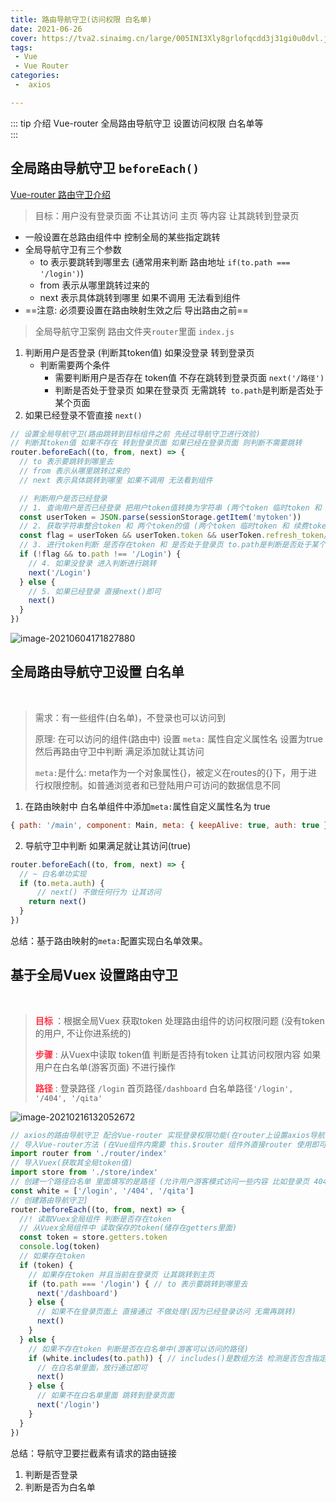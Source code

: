 ```yaml
---
title: 路由导航守卫(访问权限 白名单)
date: 2021-06-26
cover: https://tva2.sinaimg.cn/large/005INI3Xly8grlofqcdd3j31gi0u0dvl.jpg
tags:
 - Vue
 - Vue Router
categories:
 -  axios

---
```


::: tip 介绍
Vue-router 全局路由导航守卫 设置访问权限 白名单等<br>
:::

<!-- more -->

## 全局路由导航守卫 `beforeEach()`

[Vue-router 路由守卫介绍](https://router.vuejs.org/zh/api/#%E8%B7%AF%E7%94%B1%E5%AF%B9%E8%B1%A1)

> 目标：用户没有登录页面 不让其访问 主页 等内容 让其跳转到登录页

* 一般设置在总路由组件中 控制全局的某些指定跳转
* 全局导航守卫有三个参数
  - to 表示要跳转到哪里去 (通常用来判断 路由地址 `if(to.path === '/login')`)
  - from 表示从哪里跳转过来的
  - next 表示具体跳转到哪里 如果不调用 无法看到组件
* ==注意: 必须要设置在路由映射生效之后 导出路由之前==

> 全局导航守卫案例  路由文件夹`router`里面 `index.js`

1. 判断用户是否登录 (判断其token值) 如果没登录 转到登录页
   * 判断需要两个条件 
     * 需要判断用户是否存在 token值 不存在跳转到登录页面 `next('/路径')`
     * 判断是否处于登录页 如果在登录页 无需跳转` to.path`是判断是否处于某个页面
2. 如果已经登录不管直接 `next()`

```js
// 设置全局导航守卫(路由跳转到目标组件之前 先经过导航守卫进行效验)
// 判断其token值 如果不存在 转到登录页面 如果已经在登录页面 则判断不需要跳转
router.beforeEach((to, from, next) => {
  // to 表示要跳转到哪里去
  // from 表示从哪里跳转过来的
  // next 表示具体跳转到哪里 如果不调用 无法看到组件

  // 判断用户是否已经登录
  // 1. 查询用户是否已经登录 把用户token值转换为字符串 (两个token 临时token 和 续费token)
  const userToken = JSON.parse(sessionStorage.getItem('mytoken'))
  // 2. 获取字符串整合token 和 两个token的值 (两个token 临时token 和 续费token)
  const flag = userToken && userToken.token && userToken.refresh_token// 判断是否存在token值 存在返回true
  // 3. 进行token判断 是否存在token 和 是否处于登录页 to.path是判断是否处于某个页面
  if (!flag && to.path !== '/Login') {
    // 4. 如果没登录 进入判断进行跳转
    next('/Login')
  } else {
    // 5. 如果已经登录 直接next()即可
    next()
  }
})
```

![image-20210604171827880](https://jinyanlong-1305883696.cos.ap-hongkong.myqcloud.com/n5NRQfYb9pK36rZ.png)

## 全局路由导航守卫设置 白名单

<br>

> 需求：有一些组件(白名单)，不登录也可以访问到 
>
> 原理: 在可以访问的组件(路由中) 设置 `meta:` 属性自定义属性名 设置为true 然后再路由守卫中判断 满足添加就让其访问
>
> `meta:`是什么: meta作为一个对象属性{}，被定义在routes的{}下，用于进行权限控制。如普通浏览者和已登陆用户可访问的数据信息不同

1. 在路由映射中 白名单组件中添加`meta:`属性自定义属性名为 true

```js
{ path: '/main', component: Main, meta: { keepAlive: true, auth: true } },
```

2. 导航守卫中判断 如果满足就让其访问(true)

```js
router.beforeEach((to, from, next) => {
  // ~ 白名单功实现
  if (to.meta.auth) {
      // next() 不做任何行为 让其访问 
    return next()
  }
})
```

总结：基于路由映射的`meta:`配置实现白名单效果。

## 基于全局Vuex  设置路由守卫

<br>

> **<font color = #ff3040>目标 </font>**：根据全局Vuex 获取token 处理路由组件的访问权限问题 (没有token的用户, 不让你进系统的)
>
> **<font color = #ff3040>步骤</font>** :  从Vuex中读取 token值 判断是否持有token 让其访问权限内容 如果用户在白名单(游客页面) 不进行操作
>
> **<font color = #ff3040>路径</font>** :  登录路径 `/login` 首页路径`/dashboard` 白名单路径`'/login', '/404', '/qita'`

![image-20210216132052672](https://jinyanlong-1305883696.cos.ap-hongkong.myqcloud.com/005INI3Xly8grtqo20yraj30kw07fgmc.jpg)

```js
// axios的路由导航守卫 配合Vue-router 实现登录权限功能(在router上设置axios导航守卫)
// 导入Vue-router方法 (在Vue组件内需要 this.$router 组件外直接router 使用即可)
import router from './router/index'
// 导入Vuex(获取其全局token值)
import store from './store/index'
// 创建一个路径白名单 里面填写的是路径 (允许用户游客模式访问一些内容 比如登录页 404 没必要验证)
const white = ['/login', '/404', '/qita']
// 创建路由导航守卫]
router.beforeEach((to, from, next) => {
  //! 读取Vuex全局组件 判断是否存在token
  // 从Vuex全局组件中 读取保存的token(储存在getters里面)
  const token = store.getters.token
  console.log(token)
  // 如果存在token
  if (token) {
    // 如果存在token 并且当前在登录页 让其跳转到主页
    if (to.path === '/login') { // to 表示要跳转到哪里去
      next('/dashboard')
    } else {
      // 如果不在登录页面上 直接通过 不做处理(因为已经登录访问 无需再跳转)
      next()
    }
  } else {
    // 如果不存在token 判断是否在白名单中(游客可以访问的路径)
    if (white.includes(to.path)) { // includes()是数组方法 检测是否包含指定内容
      // 在白名单里面，放行通过即可
      next()
    } else {
      // 如果不在白名单里面 跳转到登录页面
      next('/login')
    }
  }
})

```

总结：导航守卫要拦截素有请求的路由链接

1. 判断是否登录
2. 判断是否为白名单

